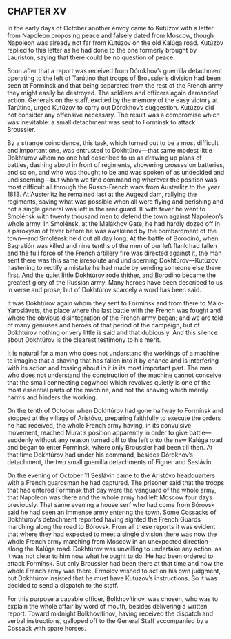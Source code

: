 ## CHAPTER XV

In the early days of October another envoy came to Kutúzov with a letter
from Napoleon proposing peace and falsely dated from Moscow, though
Napoleon was already not far from Kutúzov on the old Kalúga road.
Kutúzov replied to this letter as he had done to the one formerly
brought by Lauriston, saying that there could be no question of peace.

Soon after that a report was received from Dórokhov’s guerrilla
detachment operating to the left of Tarútino that troops of Broussier’s
division had been seen at Formínsk and that being separated from the
rest of the French army they might easily be destroyed. The soldiers and
officers again demanded action. Generals on the staff, excited by the
memory of the easy victory at Tarútino, urged Kutúzov to carry out
Dórokhov’s suggestion. Kutúzov did not consider any offensive necessary.
The result was a compromise which was inevitable: a small detachment was
sent to Formínsk to attack Broussier.

By a strange coincidence, this task, which turned out to be a most
difficult and important one, was entrusted to Dokhtúrov—that same modest
little Dokhtúrov whom no one had described to us as drawing up plans
of battles, dashing about in front of regiments, showering crosses on
batteries, and so on, and who was thought to be and was spoken of as
undecided and undiscerning—but whom we find commanding wherever the
position was most difficult all through the Russo-French wars from
Austerlitz to the year 1813. At Austerlitz he remained last at the
Augezd dam, rallying the regiments, saving what was possible when all
were flying and perishing and not a single general was left in the rear
guard. Ill with fever he went to Smolénsk with twenty thousand men
to defend the town against Napoleon’s whole army. In Smolénsk, at the
Malákhov Gate, he had hardly dozed off in a paroxysm of fever before he
was awakened by the bombardment of the town—and Smolénsk held out all
day long. At the battle of Borodinó, when Bagratión was killed and nine
tenths of the men of our left flank had fallen and the full force of the
French artillery fire was directed against it, the man sent there was
this same irresolute and undiscerning Dokhtúrov—Kutúzov hastening to
rectify a mistake he had made by sending someone else there first.
And the quiet little Dokhtúrov rode thither, and Borodinó became the
greatest glory of the Russian army. Many heroes have been described to
us in verse and prose, but of Dokhtúrov scarcely a word has been said.

It was Dokhtúrov again whom they sent to Formínsk and from there to
Málo-Yaroslávets, the place where the last battle with the French was
fought and where the obvious disintegration of the French army began;
and we are told of many geniuses and heroes of that period of the
campaign, but of Dokhtúrov nothing or very little is said and that
dubiously. And this silence about Dokhtúrov is the clearest testimony to
his merit.

It is natural for a man who does not understand the workings of a
machine to imagine that a shaving that has fallen into it by chance
and is interfering with its action and tossing about in it is its most
important part. The man who does not understand the construction of
the machine cannot conceive that the small connecting cogwheel which
revolves quietly is one of the most essential parts of the machine, and
not the shaving which merely harms and hinders the working.

On the tenth of October when Dokhtúrov had gone halfway to Formínsk and
stopped at the village of Aristóvo, preparing faithfully to execute the
orders he had received, the whole French army having, in its convulsive
movement, reached Murat’s position apparently in order to give
battle—suddenly without any reason turned off to the left onto the new
Kalúga road and began to enter Formínsk, where only Broussier had
been till then. At that time Dokhtúrov had under his command, besides
Dórokhov’s detachment, the two small guerrilla detachments of Figner and
Seslávin.

On the evening of October 11 Seslávin came to the Aristóvo headquarters
with a French guardsman he had captured. The prisoner said that the
troops that had entered Formínsk that day were the vanguard of the whole
army, that Napoleon was there and the whole army had left Moscow four
days previously. That same evening a house serf who had come from
Bórovsk said he had seen an immense army entering the town. Some
Cossacks of Dokhtúrov’s detachment reported having sighted the French
Guards marching along the road to Bórovsk. From all these reports it was
evident that where they had expected to meet a single division there
was now the whole French army marching from Moscow in an unexpected
direction—along the Kalúga road. Dokhtúrov was unwilling to undertake
any action, as it was not clear to him now what he ought to do. He had
been ordered to attack Formínsk. But only Broussier had been there at
that time and now the whole French army was there. Ermólov wished to act
on his own judgment, but Dokhtúrov insisted that he must have Kutúzov’s
instructions. So it was decided to send a dispatch to the staff.

For this purpose a capable officer, Bolkhovítinov, was chosen, who
was to explain the whole affair by word of mouth, besides delivering
a written report. Toward midnight Bolkhovítinov, having received the
dispatch and verbal instructions, galloped off to the General Staff
accompanied by a Cossack with spare horses.





